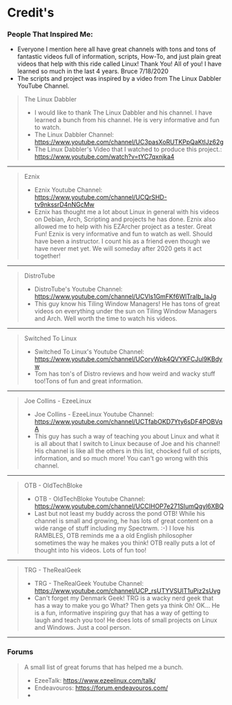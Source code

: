 # Credit's
### People That Inspired Me:
* Everyone I mention here all have great channels with tons and tons of fantastic videos full of information, scripts, How-To, and just plain great videos that help with this ride called Linux! Thank You! All of you! I have learned so much in the last 4 years. Bruce 7/18/2020
* The scripts and project was inspired by a video from The Linux Dabbler YouTube Channel.
> The Linux Dabbler
> * I would like to thank The Linux Dabbler and his channel. I have learned a bunch from his channel. He is very informative and fun to watch.
> *  The Linux Dabbler Channel: https://www.youtube.com/channel/UC3pasXoRUTKPpQaKtlJz62g
> *  The Linux Dabbler's Video that I watched to produce this project.: https://www.youtube.com/watch?v=tYC7qxnjka4

***
> Eznix
> * Eznix Youtube Channel: https://www.youtube.com/channel/UCQrSHD-tv9nkssrD4nNGcMw
> * Eznix has thought me a lot about Linux in general with his videos on Debian, Arch, Scripting and projects he has done. Eznix also allowed me to help with his EZArcher project as a tester. Great Fun! Eznix is very informative and fun to watch as well. Should have been a instructor. I count his as a friend even though we have never met yet. We will someday after 2020 gets it act together!

***
> DistroTube
> * DistroTube's Youtube Channel: https://www.youtube.com/channel/UCVls1GmFKf6WlTraIb_IaJg
> * This guy know his Tiling Window Managers! He has tons of great videos on everything under the sun on Tiling Window Managers and Arch. Well worth the time to watch his videos.

***
> Switched To Linux
> * Switched To Linux's Youtube Channel: https://www.youtube.com/channel/UCoryWpk4QVYKFCJul9KBdyw
> * Tom has ton's of Distro reviews and how weird and wacky stuff too!Tons of fun and great information.

***
> Joe Collins - EzeeLinux
> * Joe Collins - EzeeLinux Youtube Channel: https://www.youtube.com/channel/UCTfabOKD7Yty6sDF4POBVqA
> * This guy has such a way of teaching you about Linux and what it is all about that I switch to Linux because of Joe and his channel! His channel is like all the others in this list, chocked full of scripts, information, and so much more! You can't go wrong with this channel.

***
> OTB - OldTechBloke
> * OTB - OldTechBloke Youtube Channel: https://www.youtube.com/channel/UCCIHOP7e271SIumQgyl6XBQ
> * Last but not least my buddy across the pond OTB! While his channel is small and growing, he has lots of great content on a wide range of stuff including my Spectrwm. :-) I love his RAMBLES, OTB reminds me a a old English philosopher sometimes the way he makes you think! OTB really puts a lot of thought into his videos. Lots of fun too!

***
> TRG - TheRealGeek
> * TRG - TheRealGeek Youtube Channel: https://www.youtube.com/channel/UCP_rsUTYVSUlT1uPiz2sUvg
> * Can't forget my Denmark Geek! TRG is a wacky nerd geek that has a way to make you go What? Then gets ya think Oh! OK... He is a fun, informative inspiring guy that has a way of getting to laugh and teach you too! He does lots of small projects on Linux and Windows. Just a cool person.

***
### Forums
> A small list of great forums that has helped me a bunch.
> * EzeeTalk: https://www.ezeelinux.com/talk/
> * Endeavouros: https://forum.endeavouros.com/
> * 
